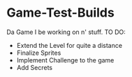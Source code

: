 # Game-Test-Builds
 Da Game I be working on n' stuff.
 TO DO:
 - Extend the Level for quite a distance
 - Finalize Sprites
 - Implement Challenge to the game
 - Add Secrets
